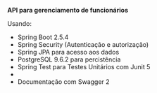 <b>API para gerenciamento de funcionários</b>

Usando:

<ul>
  <li>Spring Boot 2.5.4</li>
  <li>Spring Security (Autenticação e autorização)</li>
  <li>Spring JPA para acesso aos dados</li>
  <li>PostgreSQL 9.6.2 para percistência</li>
  <li>Spring Test para Testes Unitários com Junit 5<li/>
  <li>Documentação com Swagger 2</li>
</ul>
